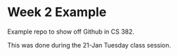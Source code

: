 # Week 2 Example
Example repo to show off Github in CS 382.

This was done during the 21-Jan Tuesday class session.
